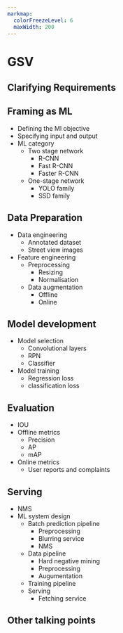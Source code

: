 ```yaml
---
markmap:
  colorFreezeLevel: 6
  maxWidth: 200
---
```


# GSV 
## Clarifying Requirements
## Framing as ML
  - Defining the Ml objective
  - Specifying input and output
  - ML category
    - Two stage network 
      - R-CNN
      - Fast R-CNN
      - Faster R-CNN
    - One-stage network
      - YOLO family
      - SSD family
## Data Preparation
 - Data engineering
    - Annotated dataset 
    - Street view images
  - Feature engineering
    - Preprocessing
      - Resizing
      - Normalisation
    - Data augmentation
      - Offline
      - Online
## Model development
  - Model selection
    - Convolutional layers
    - RPN
    - Classifier
  - Model training
    - Regression loss
    - classification loss
## Evaluation
  - IOU
  - Offline metrics
    - Precision
    - AP
    - mAP
  - Online metrics 
    - User reports and complaints
## Serving
  - NMS
  - ML system design
    - Batch prediction pipeline
       - Preprocessing
       - Blurring service
       - NMS
    - Data pipeline
       - Hard negative mining
       - Preprocessing
       - Augumentation
    - Training pipeline
    - Serving
      - Fetching service
## Other talking points



     

    
  
    
 